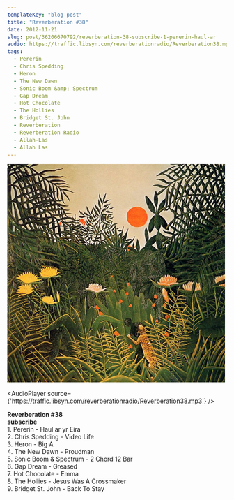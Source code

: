 ```yaml
---
templateKey: "blog-post"
title: "Reverberation #38"
date: 2012-11-21
slug: post/36206670792/reverberation-38-subscribe-1-pererin-haul-ar
audio: https://traffic.libsyn.com/reverberationradio/Reverberation38.mp3
tags:
  - Pererin
  - Chris Spedding
  - Heron
  - The New Dawn
  - Sonic Boom &amp; Spectrum
  - Gap Dream
  - Hot Chocolate
  - The Hollies
  - Bridget St. John
  - Reverberation
  - Reverberation Radio
  - Allah-Las
  - Allah Las
---
```


![Reverberation #38](../images/2f49e30d51efe393cc2f541bda2b3f949faa3ae24780fdb75a719cf5f3cf0563.jpg)

<AudioPlayer source={'https://traffic.libsyn.com/reverberationradio/Reverberation38.mp3'} />

<p><strong>Reverberation #38<br /><strong><strong><a href="https://itunes.apple.com/us/podcast/reverberation-radio/id520739212?ign-mpt=uo%3D4" title="subscribe" target="_blank">subscribe</a></strong></strong><br /></strong>1. Pererin - Haul ar yr Eira<br />2. Chris Spedding - Video Life<br />3. Heron - Big A<br />4. The New Dawn - Proudman<br />5. Sonic Boom &amp; Spectrum - 2 Chord 12 Bar <br />6. Gap Dream - Greased<br />7. Hot Chocolate - Emma<br />8. The Hollies - Jesus Was A Crossmaker<br />9. Bridget St. John - Back To Stay</p>
